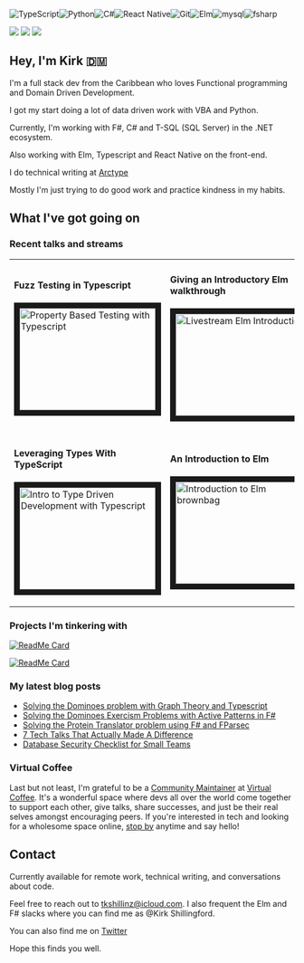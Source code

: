 <img alt="TypeScript" src="https://img.shields.io/badge/typescript%20-%23007ACC.svg?&style=for-the-badge&logo=typescript&logoColor=white"/><img alt="Python" src="https://img.shields.io/badge/python%20-%2314354C.svg?&style=for-the-badge&logo=python&logoColor=white"/><img alt="C#" src="https://img.shields.io/badge/c%23%20-%23239120.svg?&style=for-the-badge&logo=c-sharp&logoColor=white"/><img alt="React Native" src="https://img.shields.io/badge/react_native%20-%2320232a.svg?&style=for-the-badge&logo=react&logoColor=%2361DAFB"/><img alt="Git" src="https://img.shields.io/badge/git%20-%23F05033.svg?&style=for-the-badge&logo=git&logoColor=white"/><img alt="Elm" src="https://img.shields.io/badge/elm%20-%23239120.svg?&style=for-the-badge&logo=elm&logoColor=white"><img alt="mysql" src="https://img.shields.io/badge/mysql%20-%23007ACC.svg?&style=for-the-badge&logo=mysql&logoColor=white"><img alt="fsharp" src="https://img.shields.io/badge/f%23%20-%23F05033.svg?&style=for-the-badge&logo=f-sharp&logoColor=white">

![](https://img.shields.io/badge/Tools-Netlify-informational?style=for-the-badge&logo=netlify&logoColor=white&color=00AD9F)
![](https://img.shields.io/badge/Tools-GitHub-informational?style=for-the-badge&logo=GitHub&logoColor=white&color=4AB197)
![](https://img.shields.io/badge/Tools-Eleventy-informational?style=for-the-badge&logo=Eleventy&logoColor=white&color=4AB197)


<h2>Hey, I'm Kirk 🇩🇲 </h2>
  
I'm a full stack dev from the Caribbean who loves Functional programming and Domain Driven Development.

I got my start doing a lot of data driven work with VBA and Python.

Currently, I'm working with F#, C# and T-SQL (SQL Server) in the .NET ecosystem. 

Also working with Elm, Typescript and React Native on the front-end.

I do technical writing at [Arctype](https://arctype.com/blog/author/kirk/)

Mostly I'm just trying to do good work and practice kindness in my habits.

## What I've got going on

### Recent talks and streams

<table class="table">
<tr>
<td>
<img width="441" height="1">

  <h4>Fuzz Testing in Typescript</h4>

<a href="https://youtu.be/ILl-ZphQAfc" target="_blank"><img src="https://user-images.githubusercontent.com/13292886/118856878-6a737c00-b8a5-11eb-8ff9-0bba905eac16.png" 
alt="Property Based Testing with Typescript" width="240" height="180" border="10" /></a>

</td>
<td>
<img width="441" height="1">

  <h4>Giving an Introductory Elm walkthrough</h4>

<a href="https://youtu.be/jTmH2zxhsNM" target="_blank"><img src="https://user-images.githubusercontent.com/13292886/118859306-15853500-b8a8-11eb-8976-81d0bd0c84ba.png" 
alt="Livestream Elm Introduction" width="240" height="180" border="10" /></a>

</td>
</tr>
<tr>
<td>
<img width="441" height="1">

  <h4>Leveraging Types With TypeScript</h4>

<a href="https://www.youtube.com/watch?v=IDLwHFwgNY4&t=3254s" target="_blank"><img src="https://user-images.githubusercontent.com/13292886/122840289-cf1c5f00-d2c7-11eb-9b06-795fe2c4e1f5.png" 
alt="Intro to Type Driven Development with Typescript" width="240" height="180" border="10" /></a>
</td>
<td>
<img width="441" height="1">

  <h4>An Introduction to Elm</h4>
  
<a href="https://youtu.be/1Wr98xR0uvY" target="_blank"><img src="https://user-images.githubusercontent.com/13292886/122840754-c37d6800-d2c8-11eb-8ffa-17117560f536.png" 
alt="Introduction to Elm brownbag" width="240" height="180" border="10" /></a>
</td>
</tr>
</table>

### Projects I'm tinkering with

[![ReadMe Card](https://github-readme-stats.vercel.app/api/pin/?username=tkshill&repo=quarto)](https://github.com/dominicduffin1/virtualcoffee.io)

[![ReadMe Card](https://github-readme-stats.vercel.app/api/pin/?username=tkshill&repo=roman-numerals-react)](https://github.com/dominicduffin1/virtualcoffee.io)

### My latest blog posts 
<!-- MEDIUM-STORY-LIST:START -->
- [Solving the Dominoes problem with Graph Theory and Typescript](https://dev.to/kirkcodes/solving-the-dominoes-problem-with-graph-theory-and-typescript-45f2)
- [Solving the Dominoes Exercism Problems with Active Patterns in F#](https://dev.to/kirkcodes/solving-the-dominoes-exercism-problems-with-active-patterns-in-f-384d)
- [Solving the Protein Translator problem using F# and FParsec](https://dev.to/kirkcodes/solving-the-protein-translator-problem-using-f-and-fparsec-362n)
- [7 Tech Talks That Actually Made A Difference](https://dev.to/kirkcodes/7-tech-talks-i-love-and-why-23lj)
- [Database Security Checklist for Small Teams](https://dev.to/arctype/database-security-checklist-for-small-teams-2mhj)
<!-- MEDIUM-STORY-LIST:END -->

### Virtual Coffee

Last but not least, I'm grateful to be a [Community Maintainer](https://virtualcoffee.io/members/) at [Virtual Coffee](https://virtualcoffee.io/members/). It's a wonderful space where devs all over the world come together to support each other, give talks, share successes, and just be their real selves amongst encouraging peers. If you're interested in tech and looking for a wholesome space online, [stop by](https://virtualcoffee.io/events/) anytime and say hello!


## Contact

Currently available for remote work, technical writing, and conversations about code.

Feel free to reach out to tkshillinz@icloud.com. I also frequent the Elm and F# slacks where you can find me as @Kirk Shillingford.

You can also find me on [Twitter](https://twitter.com/KirkCodes)

Hope this finds you well.

